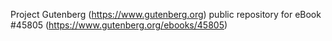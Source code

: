 Project Gutenberg (https://www.gutenberg.org) public repository for eBook #45805 (https://www.gutenberg.org/ebooks/45805)

